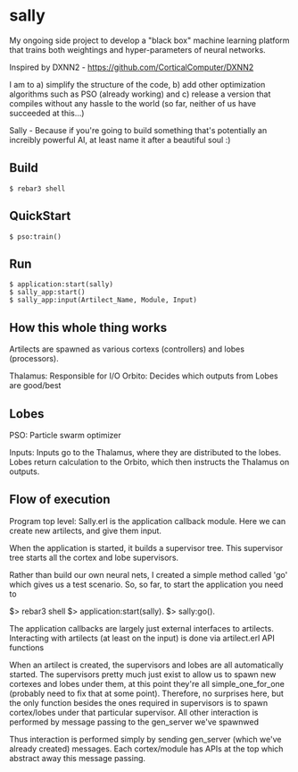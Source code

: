 sally
=====

My ongoing side project to develop a "black box" machine learning platform that trains both weightings and hyper-parameters of neural networks.

Inspired by DXNN2 - https://github.com/CorticalComputer/DXNN2

I am to a) simplify the structure of the code, b) add other optimization algorithms such as PSO (already working) and c) release a version that compiles without any hassle to the world (so far, neither of us have succeeded at this...)

Sally - Because if you're going to build something that's potentially an increibly powerful AI, at least name it after a beautiful soul :)

Build
-----

    $ rebar3 shell

QuickStart
----------

	$ pso:train()

Run
-----

	$ application:start(sally)
	$ sally_app:start()
	$ sally_app:input(Artilect_Name, Module, Input)


## How this whole thing works

Artilects are spawned as various cortexs (controllers) and lobes (processors).

Thalamus: Responsible for I/O
Orbito: Decides which outputs from Lobes are good/best

Lobes
------
PSO: Particle swarm optimizer


Inputs: Inputs go to the Thalamus, where they are distributed to the lobes. Lobes return calculation to the Orbito,
which then instructs the Thalamus on outputs.


Flow of execution
-----------------

Program top level: Sally.erl is the application callback module. Here we can create new artilects, and give them input.

When the application is started, it builds a supervisor tree. This supervisor tree starts all the cortex and lobe supervisors.

Rather than build our own neural nets, I created a simple method called 'go' which gives us a test scenario. So, so far, to start the application you need to

$> rebar3 shell
$> application:start(sally).
$> sally:go().

The application callbacks are largely just external interfaces to artilects. Interacting with artilects (at least on the input) is done via artilect.erl API functions

When an artilect is created, the supervisors and lobes are all automatically started. The supervisors pretty much just exist to allow us to spawn new cortexes and lobes under them, at this point they're all simple_one_for_one (probably need to fix that at some point). Therefore, no surprises here, but the only function besides the ones required in supervisors is to spawn cortex/lobes under that particular supervisor. All other interaction is performed by message passing to the gen_server we've spawnwed

Thus interaction is performed simply by sending gen_server (which we've already created) messages. Each cortex/module has APIs at the top which abstract away this message passing.